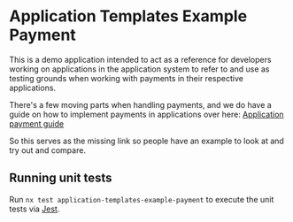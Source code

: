 # Application Templates Example Payment

This is a demo application intended to act as a reference for developers working on
applications in the application system to refer to and use as testing grounds when working
with payments in their respective applications.

There's a few moving parts when handling payments, and we do have a guide on how to implement
payments in applications over here: [Application payment guide](/handbook/misc/application-payment-guide.md)

So this serves as the missing link so people have an example to look at and try out and compare.

## Running unit tests

Run `nx test application-templates-example-payment` to execute the unit tests via [Jest](https://jestjs.io).
